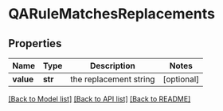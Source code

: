 # QARuleMatchesReplacements

## Properties
Name | Type | Description | Notes
------------ | ------------- | ------------- | -------------
**value** | **str** | the replacement string | [optional] 

[[Back to Model list]](../README.md#documentation-for-models) [[Back to API list]](../README.md#documentation-for-api-endpoints) [[Back to README]](../README.md)


